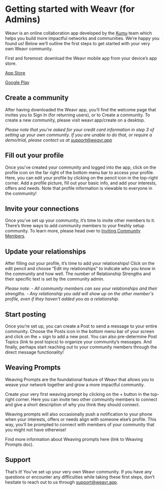 # Getting started with Weavr (for Admins)

Weavr is an online collaboration app developed by the [Kumu](http://kumu.io/) team which helps you build more impactful networks and communities. We’re happy you found us! Below we’ll outline the first steps to get started with your very own Weavr community. 

First and foremost: download the Weavr mobile app from your device’s app store.

[App Store](https://apps.apple.com/us/app/weavr/id1455882734)

[Google Play](https://play.google.com/store/apps/details?id=app.weavr&pcampaignid=pcampaignidMKT-Other-global-all-co-prtnr-py-PartBadge-Mar2515-1)

## Create a community
After having downloaded the Weavr app, you’ll find the welcome page that invites you to Sign In (for returning users), or to Create a community. To create a new community, please visit weavr.app/create on a desktop. 

*Please note that you’re asked for your credit card information in step 3 of setting up your own community. If you are unable to do that, or require a demo/trial, please contact us at support@weavr.app*

## Fill out your profile
Once you've created your community and logged into the app, click on the profile icon on the far right of the bottom menu bar to access your profile. Here, you can edit your profile by clicking on the pencil icon in the top-right corner. Add a profile picture, fill out your basic info, and add your interests, offers and needs. Note that profile information is viewable to everyone in the community!

## Invite your connections
Once you’ve set up your community, it’s time to invite other members to it. There’s three ways to add community members to your freshly setup community. 
To learn more, please head over to [Inviting Community Members](/guides/inviting-communitymembers.md).

## Update your relationships
After filling out your profile, it’s time to add your relationships! Click on the edit pencil and choose “Edit my relationships” to indicate who you know in the community and how well. The number of Relationship Strengths and their specific text is set by the community admin. 

_Please note:_
_- All community members can see your relationships and their strengths._
_- Any relationship you add will show up on the other member's profile, even if they haven't added you as a relationship._

## Start posting
Once you’re set up, you can create a Post to send a message to your entire community. Choose the Posts icon in the bottom menu bar of your screen and click on the + sign to add a new post. You can also pre-determine Post Topics (link to post topics) to organize your community’s messages. And finally, perhaps start reaching out to your community members through the direct message functionality!

## Weaving Prompts
Weaving Prompts are the foundational feature of Weavr that allows you to weave your network together and grow a more impactful community. 

Create your very first weaving prompt by clicking on the + button in the top-right corner. Here you can invite two other community members to connect and give a short description of why you think they should connect. 

Weaving prompts will also occasionally push a notification to your phone when your interests, offers or needs align with someone else’s profile. This way, you’ll be prompted to connect with members of your community that you might not have otherwise! 

Find more information about Weaving prompts here (link to Weaving Prompts doc). 

## Support
That’s it! You’ve set up your very own Weavr community. 
If you have any questions or encounter any difficulties while taking these first steps, don’t hesitate to reach out to us through support@weavr.app. 

